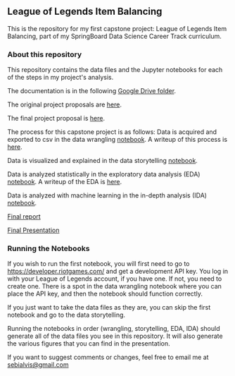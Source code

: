 ## League of Legends Item Balancing
This is the repository for my first capstone project: League of Legends Item Balancing, part of my SpringBoard Data Science Career Track curriculum.

### About this repository
This repository contains the data files and the Jupyter notebooks for each of the steps in my project's analysis.

The documentation is in the following <a href='https://drive.google.com/drive/u/0/folders/1txlu0tMy173O6N7p61SgwsUZjI-_ApZK'>Google Drive folder</a>.

The original project proposals are <a href='https://docs.google.com/document/d/1VuyZARXjh_g1gKjVY1xix4kJ32gM3IULC4Q9lpZzl6U/edit?usp=sharing'>here</a>.
  
The final project proposal is <a href='https://docs.google.com/document/d/1UpmTvFLnK358bkCElF-5BBpu8rGkTa4aa47KeYMUc3k/edit?usp=sharing'>here</a>.

The process for this capstone project is as follows:
Data is acquired and exported to csv in the data wrangling <a href='https://github.com/salvis2/SpringboardAlvis/blob/master/capstone_project_1/capstone_project_1_data_wrangling_test.ipynb'>notebook</a>.
A writeup of this process is <a href='https://docs.google.com/document/d/1ZEtG8J5OLgc7ZrKy63zEYGR_Sx5nVMUxgOtI1KCwl-M/edit?usp=sharing'>here</a>.

Data is visualized and explained in the data storytelling <a href='https://github.com/salvis2/SpringboardAlvis/blob/master/capstone_project_1/capstone_project_1_data_storytelling.ipynb'>notebook</a>.

Data is analyzed statistically in the exploratory data analysis (EDA) <a href='https://github.com/salvis2/SpringboardAlvis/blob/master/capstone_project_1/capstone_project_1_EDA.ipynb'>notebook</a>.
A writeup of the EDA is <a href='https://github.com/salvis2/SpringboardAlvis/blob/master/capstone_project_1/capstone_project_1_eda_report.pdf'>here</a>.

Data is analyzed with machine learning in the in-depth analysis (IDA) <a href='https://github.com/salvis2/SpringboardAlvis/blob/master/capstone_project_1/capstone_project_1_ida.ipynb'>notebook</a>.
  

<a href='https://docs.google.com/document/d/1R3gYKpOdeu2fklTPPRNTi-4Tso-tiKHORYBUdV8Dl_E/edit?usp=sharing'>Final report</a>

<a href='https://github.com/salvis2/SpringboardAlvis/blob/master/capstone_project_1/capstone_project_1_presentation.pptx'>Final Presentation</a>

### Running the Notebooks

If you wish to run the first notebook, you will first need to go to https://developer.riotgames.com/ and get a development API key. You log in with your League of Legends account, if you have one. If not, you need to create one. There is a spot in the data wrangling notebook where you can place the API key, and then the notebook should function correctly.

If you just want to take the data files as they are, you can skip the first notebook and go to the data storytelling.

Running the notebooks in order (wrangling, storytelling, EDA, IDA) should generate all of the data files you see in this repository. It will also generate the various figures that you can find in the presentation.

If you want to suggest comments or changes, feel free to email me at sebialvis@gmail.com
